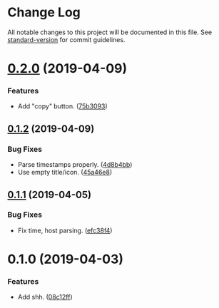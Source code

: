 # Change Log

All notable changes to this project will be documented in this file. See [standard-version](https://github.com/conventional-changelog/standard-version) for commit guidelines.

# [0.2.0](https://github.com/darkobits/shh/compare/v0.1.2...v0.2.0) (2019-04-09)


### Features

* Add "copy" button. ([75b3093](https://github.com/darkobits/shh/commit/75b3093))



## [0.1.2](https://github.com/darkobits/shh/compare/v0.1.1...v0.1.2) (2019-04-09)


### Bug Fixes

* Parse timestamps properly. ([4d8b4bb](https://github.com/darkobits/shh/commit/4d8b4bb))
* Use empty title/icon. ([45a46e8](https://github.com/darkobits/shh/commit/45a46e8))



## [0.1.1](https://github.com/darkobits/shh/compare/v0.1.0...v0.1.1) (2019-04-05)


### Bug Fixes

* Fix time, host parsing. ([efc38f4](https://github.com/darkobits/shh/commit/efc38f4))



# 0.1.0 (2019-04-03)


### Features

* Add shh. ([08c12ff](https://github.com/darkobits/shh/commit/08c12ff))
